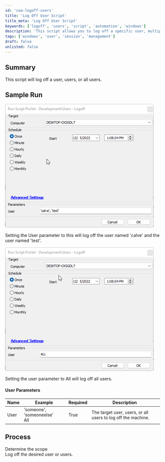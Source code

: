 ```yaml
---
id: 'cwa-logoff-users'
title: 'Log Off User Script'
title_meta: 'Log Off User Script'
keywords: ['logoff', 'users', 'script', 'automation', 'windows']
description: 'This script allows you to log off a specific user, multiple users, or all users from a Windows machine. It provides flexibility in managing user sessions and can be executed with different parameters to target individual users or the entire user base.'
tags: ['windows', 'user', 'session', 'management']
draft: false
unlisted: false
---
```

## Summary

This script will log off a user, users, or all users.

## Sample Run

![Sample Run 1](../../../static/img/Users---Logoff/image_1.png)

Setting the User parameter to this will log off the user named 'calve' and the user named 'test'.

![Sample Run 2](../../../static/img/Users---Logoff/image_2.png)

Setting the user parameter to All will log off all users.

#### User Parameters

| Name   | Example                       | Required | Description                                          |
|--------|-------------------------------|----------|------------------------------------------------------|
| User   | 'someone', 'someoneelse' <br> All | True     | The target user, users, or all users to log off the machine. |

## Process

Determine the scope  
Log off the desired user or users.





